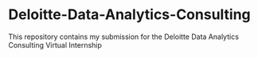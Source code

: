 # Deloitte-Data-Analytics-Consulting
This repository contains my submission for the Deloitte Data Analytics Consulting Virtual Internship
